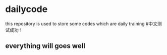 # dailycode
this repository is used to store some codes which are daily training 
#中文测试成功！

## everything will goes well
